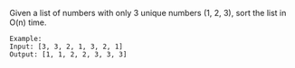 Given a list of numbers with only 3 unique numbers (1, 2, 3), sort the list in O(n) time.

```
Example:
Input: [3, 3, 2, 1, 3, 2, 1]
Output: [1, 1, 2, 2, 3, 3, 3]
```
